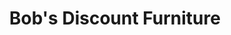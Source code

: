 ---
title: "Bob's Discount Furniture"
url: /falls-church/bobs-discount-furniture/
shop: furniture
---